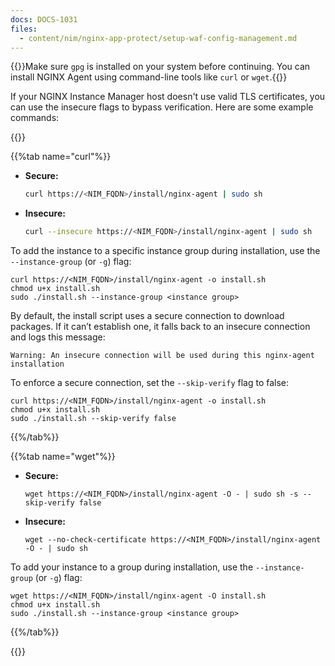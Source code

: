 ```yaml
---
docs: DOCS-1031
files:
  - content/nim/nginx-app-protect/setup-waf-config-management.md
---
```


{{<note>}}Make sure `gpg` is installed on your system before continuing. You can install NGINX Agent using command-line tools like `curl` or `wget`.{{</note>}}

If your NGINX Instance Manager host doesn't use valid TLS certificates, you can use the insecure flags to bypass verification. Here are some example commands:

{{<tabs name="install-agent-api">}}

{{%tab name="curl"%}}

- **Secure:**

  ```bash
  curl https://<NIM_FQDN>/install/nginx-agent | sudo sh
  ```

- **Insecure:**

  ```bash
  curl --insecure https://<NIM_FQDN>/install/nginx-agent | sudo sh
  ```

To add the instance to a specific instance group during installation, use the `--instance-group` (or `-g`) flag:

```shell
curl https://<NIM_FQDN>/install/nginx-agent -o install.sh
chmod u+x install.sh
sudo ./install.sh --instance-group <instance group>
```

By default, the install script uses a secure connection to download packages. If it can’t establish one, it falls back to an insecure connection and logs this message:

```text
Warning: An insecure connection will be used during this nginx-agent installation
```

To enforce a secure connection, set the `--skip-verify` flag to false:

```shell
curl https://<NIM_FQDN>/install/nginx-agent -o install.sh
chmod u+x install.sh
sudo ./install.sh --skip-verify false
```

{{%/tab%}}

{{%tab name="wget"%}}

- **Secure:**

  ```shell
  wget https://<NIM_FQDN>/install/nginx-agent -O - | sudo sh -s --skip-verify false
  ```

- **Insecure:**

  ```shell
  wget --no-check-certificate https://<NIM_FQDN>/install/nginx-agent -O - | sudo sh
  ```

To add your instance to a group during installation, use the `--instance-group` (or `-g`) flag:

```shell
wget https://<NIM_FQDN>/install/nginx-agent -O install.sh
chmod u+x install.sh
sudo ./install.sh --instance-group <instance group>
```

{{%/tab%}}

{{</tabs>}}
